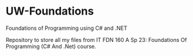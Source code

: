 # UW-Foundations
Foundations of Programming using C# and .NET

Repository to store all my files from IT FDN 160 A Sp 23: Foundations Of Programming (C# And .Net) course.